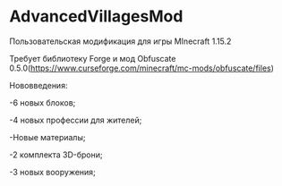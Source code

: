 # AdvancedVillagesMod
Пользовательская модификация для игры MInecraft 1.15.2

Требует библиотеку Forge и мод Obfuscate 0.5.0(https://www.curseforge.com/minecraft/mc-mods/obfuscate/files)

Нововведения:

-6 новых блоков;

-4 новых профессии для жителей;

-Новые материалы;

-2 комплекта 3D-брони;

-3 новых вооружения;

